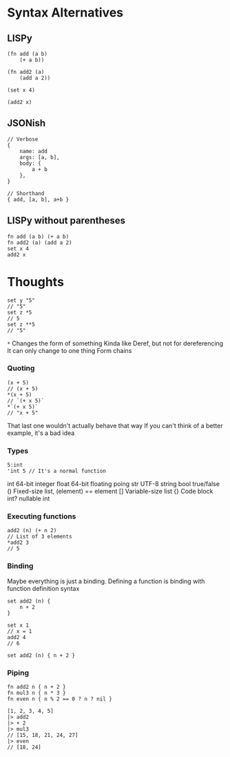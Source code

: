 # Syntax Alternatives

## LISPy
```
(fn add (a b)
    (+ a b))

(fn add2 (a)
    (add a 2))

(set x 4)

(add2 x)
```


## JSONish
```
// Verbose
{
    name: add
    args: [a, b],
    body: { 
        a + b 
    },
}

// Shorthand
{ add, [a, b], a+b }
```

## LISPy without parentheses
```
fn add (a b) (+ a b)
fn add2 (a) (add a 2)
set x 4
add2 x
```


# Thoughts

```
set y "5"
// "5"
set z *5
// 5
set z **5
// "5"
```

`*` Changes the form of something
Kinda like Deref, but not for dereferencing
It can only change to one thing
Form chains


### Quoting

```
(x + 5)
// (x + 5)
*(x + 5)
// `(+ x 5)`
*`(+ x 5)`
// "x + 5" 
```

That last one wouldn't actually behave that way
If you can't think of a better example, it's a bad idea

### Types
```
5:int
'int 5 // It's a normal function
```

int     64-bit integer
float   64-bit floating poing
str     UTF-8 string
bool    true/false
()      Fixed-size list, (element) == element
[]      Variable-size list
{}      Code block
int?    nullable int


### Executing functions
```
add2 (n) (+ n 2)
// List of 3 elements
*add2 3
// 5
```

### Binding
Maybe everything is just a binding. Defining a function is binding with function definition syntax

```
set add2 (n) {
    n + 2
}

set x 1
// x = 1
add2 4
// 6

set add2 (n) { n + 2 }
```


### Piping
```
fn add2 n { n + 2 }
fn mul3 n { n * 3 }
fn even n { n % 2 == 0 ? n ? nil }

[1, 2, 3, 4, 5]
|> add2
|> + 2
|> mul3
// [15, 18, 21, 24, 27]
|> even
// [18, 24]
```

